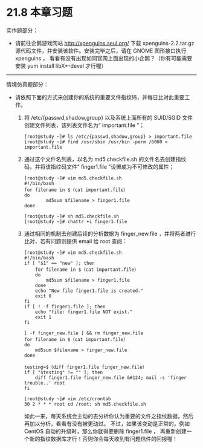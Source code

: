 # 21.8 本章习题

实作题部分：

-   请前往企鹅游戏网站 <http://xpenguins.seul.org/> 下载 xpenguins-2.2.tar.gz 源代码文件，并安装该软件。安装完毕之后，请在 GNOME 图形接口执行 xpenguins ， 看看有没有出现如同官网上面出现的小企鹅？（你有可能需要安装 yum install libX\*-devel 才行喔）

------------------------------------------------------------------------

情境仿真题部分：

-   请依照下面的方式来创建你的系统的重要文件指纹码，并每日比对此重要工作。

    1.  将 /etc/{passwd,shadow,group} 以及系统上面所有的 SUID/SGID 文件创建文件列表，该列表文件名为“ important.file ”；

        ```shell
        [root@study ~]# ls /etc/{passwd,shadow,group} > important.file
        [root@study ~]# find /usr/sbin /usr/bin -perm /6000 > important.file
        ```

    2.  通过这个文件名列表，以名为 md5.checkfile.sh 的文件名去创建指纹码，并将该指纹码文件“ finger1.file ”设置成为不可修改的属性；

        ```shell
        [root@study ~]# vim md5.checkfile.sh
        #!/bin/bash
        for filename in $（cat important.file）
        do
                md5sum $filename > finger1.file
        done

        [root@study ~]# sh md5.checkfile.sh
        [root@study ~]# chattr +i finger1.file
        ```

    3.  通过相同的机制去创建后续的分析数据为 finger_new.file ，并将两者进行比对，若有问题则提供 email 给 root 查阅：

        ```shell
        [root@study ~]# vim md5.checkfile.sh
        #!/bin/bash
        if [ "$1" == "new" ]; then
            for filename in $（cat important.file）
            do
                md5sum $filename > finger1.file
            done
            echo "New file finger1.file is created."
            exit 0
        fi
        if [ ! -f finger1.file ]; then
            echo "file: finger1.file NOT exist."
            exit 1
        fi
        
        [ -f finger_new.file ] && rm finger_new.file
        for filename in $（cat important.file）
        do
            md5sum $filename > finger_new.file
        done
        
        testing=$（diff finger1.file finger_new.file）
        if [ "$testing" != "" ]; then
            diff finger1.file finger_new.file &#124; mail -s 'finger trouble..' root
        fi
        
        [root@study ~]# vim /etc/crontab
        30 2 * * * root cd /root; sh md5.checkfile.sh
        ```

        如此一来，每天系统会主动的去分析你认为重要的文件之指纹数据，然后再加以分析，看看有没有被更动过。 不过，如果该变动是正常的，例如 CentOS 自动的升级时，那么你就得要删除 finger1.file ， 再重新创建一个新的指纹数据库才行！否则你会每天收到有问题信件的回报喔！